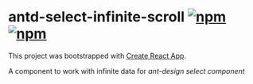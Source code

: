# antd-select-infinite-scroll [![npm](https://img.shields.io/npm/dt/react-infinite-scroll-component.svg?style=flat-square)](https://www.npmjs.com/package/react-infinite-scroll-component) [![npm](https://img.shields.io/npm/v/react-infinite-scroll-component.svg?style=flat-square)](https://www.npmjs.com/package/react-infinite-scroll-component)

This project was bootstrapped with [Create React App](https://github.com/facebook/create-react-app).

A component to work with infinite data for _ant-design select component_
